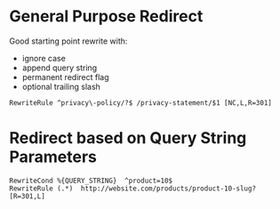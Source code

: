 # General Purpose Redirect
Good starting point rewrite with:
* ignore case
* append query string
* permanent redirect flag
* optional trailing slash

```RewriteRule ^privacy\-policy/?$ /privacy-statement/$1 [NC,L,R=301]```

# Redirect based on Query String Parameters

```
RewriteCond %{QUERY_STRING}  ^product=10$
RewriteRule (.*)  http://website.com/products/product-10-slug?  [R=301,L]
```
